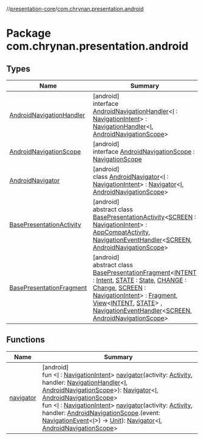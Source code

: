 //[presentation-core](../../index.md)/[com.chrynan.presentation.android](index.md)

# Package com.chrynan.presentation.android

## Types

| Name | Summary |
|---|---|
| [AndroidNavigationHandler](-android-navigation-handler/index.md) | [android]<br>interface [AndroidNavigationHandler](-android-navigation-handler/index.md)&lt;[I](-android-navigation-handler/index.md) : [NavigationIntent](../../../presentation-core/presentation-core/com.chrynan.presentation/-navigation-intent/index.md)&gt; : [NavigationHandler](../../../presentation-core/presentation-core/com.chrynan.presentation/-navigation-handler/index.md)&lt;[I](-android-navigation-handler/index.md), [AndroidNavigationScope](-android-navigation-scope/index.md)&gt; |
| [AndroidNavigationScope](-android-navigation-scope/index.md) | [android]<br>interface [AndroidNavigationScope](-android-navigation-scope/index.md) : [NavigationScope](../../../presentation-core/presentation-core/com.chrynan.presentation/-navigation-scope/index.md) |
| [AndroidNavigator](-android-navigator/index.md) | [android]<br>class [AndroidNavigator](-android-navigator/index.md)&lt;[I](-android-navigator/index.md) : [NavigationIntent](../../../presentation-core/presentation-core/com.chrynan.presentation/-navigation-intent/index.md)&gt; : [Navigator](../../../presentation-core/presentation-core/com.chrynan.presentation/-navigator/index.md)&lt;[I](-android-navigator/index.md), [AndroidNavigationScope](-android-navigation-scope/index.md)&gt; |
| [BasePresentationActivity](-base-presentation-activity/index.md) | [android]<br>abstract class [BasePresentationActivity](-base-presentation-activity/index.md)&lt;[SCREEN](-base-presentation-activity/index.md) : [NavigationIntent](../../../presentation-core/presentation-core/com.chrynan.presentation/-navigation-intent/index.md)&gt; : [AppCompatActivity](https://developer.android.com/reference/kotlin/androidx/appcompat/app/AppCompatActivity.html), [NavigationEventHandler](../../../presentation-core/presentation-core/com.chrynan.presentation/-navigation-event-handler/index.md)&lt;[SCREEN](-base-presentation-activity/index.md), [AndroidNavigationScope](-android-navigation-scope/index.md)&gt; |
| [BasePresentationFragment](-base-presentation-fragment/index.md) | [android]<br>abstract class [BasePresentationFragment](-base-presentation-fragment/index.md)&lt;[INTENT](-base-presentation-fragment/index.md) : [Intent](../../../presentation-core/presentation-core/com.chrynan.presentation/-intent/index.md), [STATE](-base-presentation-fragment/index.md) : [State](../../../presentation-core/presentation-core/com.chrynan.presentation/-state/index.md), [CHANGE](-base-presentation-fragment/index.md) : [Change](../../../presentation-core/presentation-core/com.chrynan.presentation/-change/index.md), [SCREEN](-base-presentation-fragment/index.md) : [NavigationIntent](../../../presentation-core/presentation-core/com.chrynan.presentation/-navigation-intent/index.md)&gt; : [Fragment](https://developer.android.com/reference/kotlin/androidx/fragment/app/Fragment.html), [View](../../../presentation-core/presentation-core/com.chrynan.presentation/-view/index.md)&lt;[INTENT](-base-presentation-fragment/index.md), [STATE](-base-presentation-fragment/index.md)&gt; , [NavigationEventHandler](../../../presentation-core/presentation-core/com.chrynan.presentation/-navigation-event-handler/index.md)&lt;[SCREEN](-base-presentation-fragment/index.md), [AndroidNavigationScope](-android-navigation-scope/index.md)&gt; |

## Functions

| Name | Summary |
|---|---|
| [navigator](navigator.md) | [android]<br>fun &lt;[I](navigator.md) : [NavigationIntent](../../../presentation-core/presentation-core/com.chrynan.presentation/-navigation-intent/index.md)&gt; [navigator](navigator.md)(activity: [Activity](https://developer.android.com/reference/kotlin/android/app/Activity.html), handler: [NavigationHandler](../../../presentation-core/presentation-core/com.chrynan.presentation/-navigation-handler/index.md)&lt;[I](navigator.md), [AndroidNavigationScope](-android-navigation-scope/index.md)&gt;): [Navigator](../../../presentation-core/presentation-core/com.chrynan.presentation/-navigator/index.md)&lt;[I](navigator.md), [AndroidNavigationScope](-android-navigation-scope/index.md)&gt;<br>fun &lt;[I](navigator.md) : [NavigationIntent](../../../presentation-core/presentation-core/com.chrynan.presentation/-navigation-intent/index.md)&gt; [navigator](navigator.md)(activity: [Activity](https://developer.android.com/reference/kotlin/android/app/Activity.html), handler: [AndroidNavigationScope](-android-navigation-scope/index.md).(event: [NavigationEvent](../../../presentation-core/presentation-core/com.chrynan.presentation/-navigation-event/index.md)&lt;[I](navigator.md)&gt;) -&gt; [Unit](https://kotlinlang.org/api/latest/jvm/stdlib/kotlin/-unit/index.html)): [Navigator](../../../presentation-core/presentation-core/com.chrynan.presentation/-navigator/index.md)&lt;[I](navigator.md), [AndroidNavigationScope](-android-navigation-scope/index.md)&gt; |
